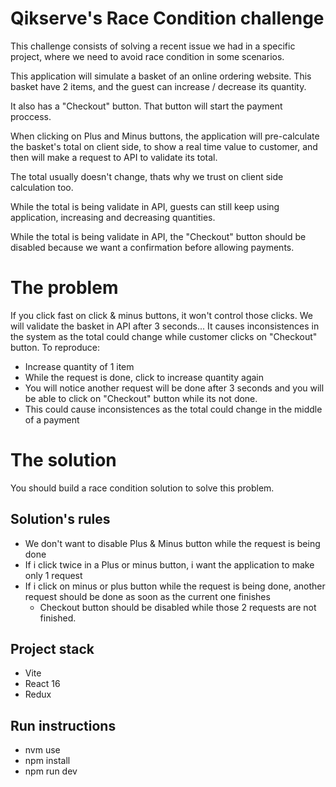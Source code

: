 # Qikserve's Race Condition challenge

This challenge consists of solving a recent issue we had in a specific project, where we need to avoid race condition in some scenarios.

This application will simulate a basket of an online ordering website. This basket have 2 items, and the guest can increase / decrease its quantity.

It also has a "Checkout" button. That button will start the payment proccess.

When clicking on Plus and Minus buttons, the application will pre-calculate the basket's total on client side, to show a real time value to customer, and then will make a request to API to validate its total.

The total usually doesn't change, thats why we trust on client side calculation too.

While the total is being validate in API, guests can still keep using application, increasing and decreasing quantities.

While the total is being validate in API, the "Checkout" button should be disabled because we want a confirmation before allowing payments.

# The problem
If you click fast on click & minus buttons, it won't control those clicks. We will validate the basket in API after 3 seconds... It causes inconsistences in the system as the total could change while customer clicks on "Checkout" button.
To reproduce:
- Increase quantity of 1 item
- While the request is done, click to increase quantity again
- You will notice another request will be done after 3 seconds and you will be able to click on "Checkout" button while its not done.
- This could cause inconsistences as the total could change in the middle of a payment


# The solution
You should build a race condition solution to solve this problem.
## Solution's rules
- We don't want to disable Plus & Minus button while the request is being done
- If i click twice in a Plus or minus button, i want the application to make only 1 request
- If i click on minus or plus button while the request is being done, another request should be done as soon as the current one finishes
  - Checkout button should be disabled while those 2 requests are not finished.




## Project stack
- Vite
- React 16
- Redux

## Run instructions
- nvm use
- npm install
- npm run dev


